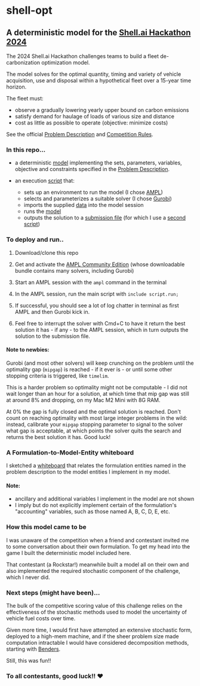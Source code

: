 # shell-opt

## A deterministic model for the [Shell.ai Hackathon 2024](https://www.hackerearth.com/challenges/new/competitive/shellai-hackathon-2024/)

The 2024 Shell.ai Hackathon challenges teams to build a fleet de-carbonization optimization model.

The model solves for the optimal quantity, timing and variety of vehicle acquisition, use and disposal within a hypothetical fleet over a 15-year time horizon.

The fleet must:

- observe a gradually lowering yearly upper bound on carbon emissions
- satisfy demand for haulage of loads of various size and distance
- cost as little as possible to operate (objective: minimize costs)

See the official <a href="/docs/Problem Statement - Detailed_final 3f65d376.pdf" target="_blank">Problem Description</a> and <a href="/docs/Shell.ai Hackathon 2024 Competition rules  4a9e89ab.pdf" target="_blank">Competition Rules</a>.

### In this repo...

- a deterministic [model](/model.mod) implementing the sets, parameters, variables, objective and constraints specified in the <a href="/docs/Problem Statement - Detailed_final 3f65d376.pdf" target="_blank">Problem Description</a>.
  
- an execution [script](/script.run) that:
  - sets up an environment to run the model (I chose <a href="https://ampl.com/" target="_blank">AMPL</a>)
  - selects and parameterizes a suitable solver (I chose <a href="https://www.gurobi.com/" target="_blank">Gurobi</a>)
  - imports the supplied [data](/data/) into the model session
  - runs the [model](/model.mod)
  - outputs the solution to a [submission file](/data/submission.csv) (for which I use a [second script](/print_submission.run))

### To deploy and run..

1. Download/clone this repo
   
2. Get and activate the [AMPL Community Edition](https://portal.ampl.com/user/ampl/request/amplce/trial/new) (whose downloadable bundle contains many solvers, including Gurobi)
   
3. Start an AMPL session with the `ampl` command in the terminal
   
4. In the AMPL session, run the main script with `include script.run;`
   
5. If successful, you should see a lot of log chatter in terminal as first AMPL and then Gurobi kick in.
   
6. Feel free to interrupt the solver with Cmd+C to have it return the best solution it has - if any - to the AMPL session, which in turn outputs the solution to the submission file.

#### Note to newbies:

Gurobi (and most other solvers) will keep crunching on the problem until the optimality gap (`mipgap`) is reached - if it ever is - or until some other stopping criteria is triggered, like `timelim`.

This is a harder problem so optimality might not be computable - I did not wait longer than an hour for a solution, at which time that mip gap was still at around 8% and dropping, on my Mac M2 Mini with 8G RAM.

At 0% the gap is fully closed and the optimal solution is reached. Don't count on reaching optimality with most large integer problems in the wild: instead, calibrate your `mipgap` stopping parameter to signal to the solver what gap is acceptable, at which points the solver quits the search and returns the best solution it has. Good luck!

### A Formulation-to-Model-Entity whiteboard

I sketched a <a href="https://whimsical.com/shell-hackathon-2024-bHgXJ4oMZ2gmSPdVNcJDB" target="_blank">whiteboard</a> that relates the formulation entities named in the problem description to the model entities I implement in my model.

#### Note:

- ancillary and additional variables I implement in the model are not shown
- I imply but do not explicitly implement certain of the formulation's "accounting" variables, such as those named A, B, C, D, E, etc.


### How this model came to be

I was unaware of the competition when a friend and contestant invited me to some conversation about their own formulation. To get my head into the game I built the deterministic model included here.

That contestant (a Rockstar!) meanwhile built a model all on their own and also implemented the required stochastic component of the challenge, which I never did.

### Next steps (might have been)...

The bulk of the competitive scoring value of this challenge relies on the effectiveness of the stochastic methods used to model the uncertainty of vehicle fuel costs over time.

Given more time, I would first have attempted an extensive stochastic form, deployed to a high-mem machine, and if the sheer problem size made computation intractable I would have considered decomposition methods, starting with [Benders](https://en.wikipedia.org/wiki/Benders_decomposition).

Still, this was fun!!

### To all contestants, good luck!! ❤️